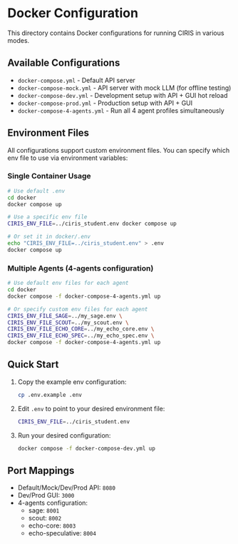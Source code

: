 # Docker Configuration

This directory contains Docker configurations for running CIRIS in various modes.

## Available Configurations

- `docker-compose.yml` - Default API server
- `docker-compose-mock.yml` - API server with mock LLM (for offline testing)
- `docker-compose-dev.yml` - Development setup with API + GUI hot reload
- `docker-compose-prod.yml` - Production setup with API + GUI
- `docker-compose-4-agents.yml` - Run all 4 agent profiles simultaneously

## Environment Files

All configurations support custom environment files. You can specify which env file to use via environment variables:

### Single Container Usage
```bash
# Use default .env
cd docker
docker compose up

# Use a specific env file
CIRIS_ENV_FILE=../ciris_student.env docker compose up

# Or set it in docker/.env
echo "CIRIS_ENV_FILE=../ciris_student.env" > .env
docker compose up
```

### Multiple Agents (4-agents configuration)
```bash
# Use default env files for each agent
cd docker
docker compose -f docker-compose-4-agents.yml up

# Or specify custom env files for each agent
CIRIS_ENV_FILE_SAGE=../my_sage.env \
CIRIS_ENV_FILE_SCOUT=../my_scout.env \
CIRIS_ENV_FILE_ECHO_CORE=../my_echo_core.env \
CIRIS_ENV_FILE_ECHO_SPEC=../my_echo_spec.env \
docker compose -f docker-compose-4-agents.yml up
```

## Quick Start

1. Copy the example env configuration:
   ```bash
   cp .env.example .env
   ```

2. Edit `.env` to point to your desired environment file:
   ```bash
   CIRIS_ENV_FILE=../ciris_student.env
   ```

3. Run your desired configuration:
   ```bash
   docker compose -f docker-compose-dev.yml up
   ```

## Port Mappings

- Default/Mock/Dev/Prod API: `8080`
- Dev/Prod GUI: `3000`
- 4-agents configuration:
  - sage: `8001`
  - scout: `8002`
  - echo-core: `8003`
  - echo-speculative: `8004`